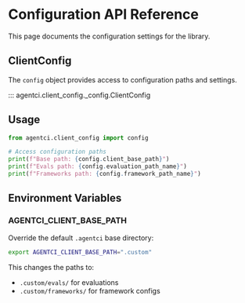 # Configuration API Reference

This page documents the configuration settings for the library.

## ClientConfig

The `config` object provides access to configuration paths and settings.

::: agentci.client_config._config.ClientConfig

## Usage

```python
from agentci.client_config import config

# Access configuration paths
print(f"Base path: {config.client_base_path}")
print(f"Evals path: {config.evaluation_path_name}")
print(f"Frameworks path: {config.framework_path_name}")
```

## Environment Variables

### AGENTCI_CLIENT_BASE_PATH

Override the default `.agentci` base directory:

```bash
export AGENTCI_CLIENT_BASE_PATH=".custom"
```

This changes the paths to:
- `.custom/evals/` for evaluations
- `.custom/frameworks/` for framework configs
